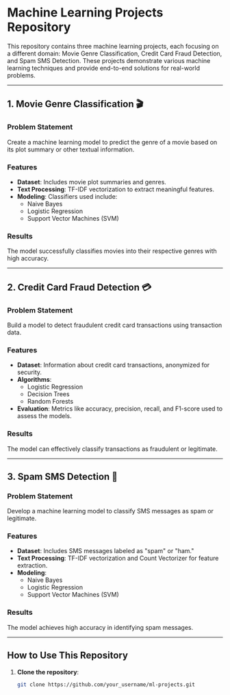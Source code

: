 # Machine Learning Projects Repository

This repository contains three machine learning projects, each focusing on a different domain: Movie Genre Classification, Credit Card Fraud Detection, and Spam SMS Detection. These projects demonstrate various machine learning techniques and provide end-to-end solutions for real-world problems.

---

## 1. Movie Genre Classification 🎬

### Problem Statement
Create a machine learning model to predict the genre of a movie based on its plot summary or other textual information.

### Features
- **Dataset**: Includes movie plot summaries and genres.
- **Text Processing**: TF-IDF vectorization to extract meaningful features.
- **Modeling**: Classifiers used include:
  - Naive Bayes
  - Logistic Regression
  - Support Vector Machines (SVM)

### Results
The model successfully classifies movies into their respective genres with high accuracy.

---

## 2. Credit Card Fraud Detection 💳

### Problem Statement
Build a model to detect fraudulent credit card transactions using transaction data.

### Features
- **Dataset**: Information about credit card transactions, anonymized for security.
- **Algorithms**:
  - Logistic Regression
  - Decision Trees
  - Random Forests
- **Evaluation**: Metrics like accuracy, precision, recall, and F1-score used to assess the models.

### Results
The model can effectively classify transactions as fraudulent or legitimate.

---

## 3. Spam SMS Detection 📩

### Problem Statement
Develop a machine learning model to classify SMS messages as spam or legitimate.

### Features
- **Dataset**: Includes SMS messages labeled as "spam" or "ham."
- **Text Processing**: TF-IDF vectorization and Count Vectorizer for feature extraction.
- **Modeling**:
  - Naive Bayes
  - Logistic Regression
  - Support Vector Machines (SVM)

### Results
The model achieves high accuracy in identifying spam messages.

---

## How to Use This Repository

1. **Clone the repository**:
   ```bash
   git clone https://github.com/your_username/ml-projects.git
